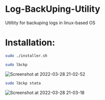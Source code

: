# Log-BackUping-Utility
Utiltity for backuping logs in linux-based OS

# Installation:

```bash
sudo ./installer.sh
```
```bash
sudo lbckp
```

![Screenshot at 2022-03-28 21-02-52](https://user-images.githubusercontent.com/43719011/160384873-3d89b987-8641-4ab1-971d-8e2d141562a4.png)

```bash
sudo lbckp stata
```
![Screenshot at 2022-03-28 21-03-18](https://user-images.githubusercontent.com/43719011/160384912-88f9c6ab-04a4-464e-b5af-6d8b0995f207.png)